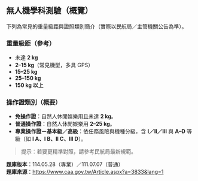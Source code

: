## 無人機學科測驗（概覽）

下列為常見的重量級距與證照類別簡介（實際以民航局／主管機關公告為準）。

### 重量級距（參考）
- 未達 **2 kg**
- **2–15 kg**（常見機型，多具 GPS）
- **15–25 kg**
- **25–150 kg**
- **150 kg 以上**

### 操作證類別（概要）
- **免操作證**：自然人休閒娛樂用且未達 **2 kg**。
- **普通操作證**：自然人休閒娛樂用 **2–25 kg**。
- **專業操作證－基本級／高級**：依任務風險與機種分級，含 **I／II／III** 與 **A–D** 等級（如 **I A、I B、II C、III D**）。

> 提示：若要更精準對照，請參考民航局最新規範。

**題庫版本**：114.05.28（專業）／111.07.07（普通）  
**題庫來源**：<https://www.caa.gov.tw/Article.aspx?a=3833&lang=1>
